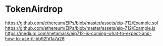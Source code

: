 # TokenAirdrop

https://github.com/ethereum/EIPs/blob/master/assets/eip-712/Example.sol
https://github.com/ethereum/EIPs/blob/master/assets/eip-712/Example.js
https://medium.com/metamask/eip712-is-coming-what-to-expect-and-how-to-use-it-bb92fd1a7a26
